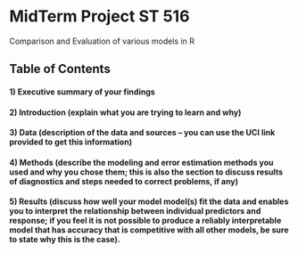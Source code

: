 # MidTerm Project ST 516

Comparison and Evaluation of various models in R

## Table of Contents
#### 1) Executive summary of your findings
#### 2) Introduction (explain what you are trying to learn and why)
#### 3) Data (description of the data and sources – you can use the UCI link provided to get this information)
#### 4) Methods (describe the modeling and error estimation methods you used and why you chose them; this is also the section to discuss results of diagnostics and steps needed to correct problems, if any)
#### 5) Results (discuss how well your model model(s) fit the data and enables you to interpret the relationship between individual predictors and response; if you feel it is not possible to produce a reliably interpretable model that has accuracy that is competitive with all other models, be sure to state why this is the case).
